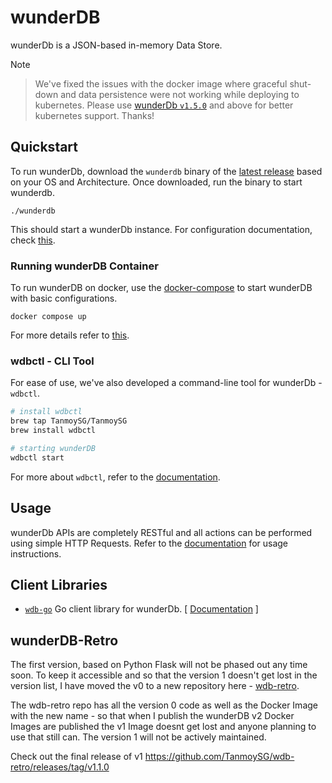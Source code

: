 # wunderDB

wunderDb is a JSON-based in-memory Data Store.
<!--  For persistent data storage wunderDb loads data from and dumps to filesystem at the start and end of it's lifecycle (startup and shutdown). -->

> [!NOTE]

> We've fixed the issues with the docker image where graceful shut-down and data persistence were not working while deploying to kubernetes. Please use [wunderDb `v1.5.0`](https://github.com/TanmoySG/wunderDB/pkgs/container/wunderdb/195399419?tag=v1.5.0) and above for better kubernetes support. Thanks!

## Quickstart

To run wunderDb, download the `wunderdb` binary of the [latest release](https://github.com/TanmoySG/wunderDB/releases) based on your OS and Architecture. Once downloaded, run the binary to start wunderdb.

```shell
./wunderdb
```

This should start a wunderDb instance. For configuration documentation, check [this](./documentation/README.md#configuration).

### Running wunderDB Container

To run wunderDB on docker, use the [docker-compose](docker-compose.yml) to start wunderDB with basic configurations.
```shell
docker compose up
```

For more details refer to [this](./documentation/README.md#wunderdb-container).

### wdbctl - CLI Tool

For ease of use, we've also developed a command-line tool for wunderDb - `wdbctl`. 

```sh
# install wdbctl
brew tap TanmoySG/TanmoySG
brew install wdbctl

# starting wunderDB
wdbctl start
```

<!-- To specify configuration while starting an instance, use the flags available, eg: `wdbctl start -p <port>` will start the instance on the port value passed. For more flags and how to use then, run `wdbctl start --help`.

Once set, configurations cant be updated with the configuration flags. To override default or existing configurations, use the override flag `-o` `--override`, followed by the configuration flags, eg: `wdbctl start -o -p 5000` will override the existing/default port and run the instance on port 5000. -->

For more about `wdbctl`, refer to the [documentation](./documentation/README.md#wdbctl).

## Usage

<!-- Once wunderDb instance is running, use the [Admin]() credentials to perform any operations required. For additional security, we recommend creating delegate user(s) with coarse-grained access, to perform the actions. -->

wunderDb APIs are completely RESTful and all actions can be performed using simple HTTP Requests. Refer to the [documentation](./documentation/README.md) for usage instructions.

<!-- Here's an outline of some of the topics in the documentations. -->

## Client Libraries

- [`wdb-go`](https://github.com/TanmoySG/wdb-go) Go client library for wunderDb. [ [Documentation](https://github.com/TanmoySG/wdb-go#readme) ]

<!-- ## Migrations

Certain versions of wdb introduces model changes that need additional migrations from the wdb instance admin. See the [`MIGRATION.md`](./documentation/MIGRATION.md) documentation. -->

## wunderDB-Retro

The first version, based on Python Flask will not be phased out any time soon. To keep it accessible and so that the version 1 doesn't get lost in the version list, I have moved the v0 to a new repository here - [wdb-retro](https://github.com/TanmoySG/wdb-retro).

The wdb-retro repo has all the version 0 code as well as the Docker Image with the new name - so that when I publish the wunderDB v2 Docker Images are published the v1 Image doesnt get lost and anyone planning to use that still can. The version 1 will not be actively maintained.

Check out the final release of v1 <https://github.com/TanmoySG/wdb-retro/releases/tag/v1.1.0>
